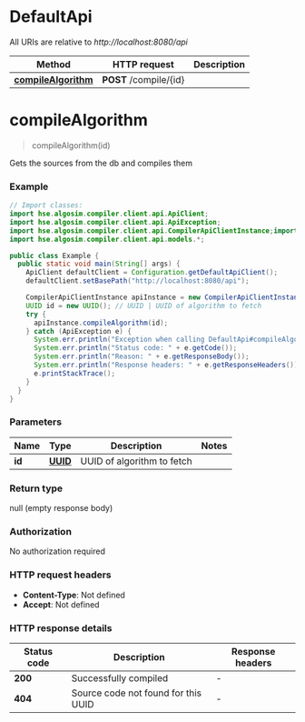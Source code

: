 # DefaultApi

All URIs are relative to *http://localhost:8080/api*

Method | HTTP request | Description
------------- | ------------- | -------------
[**compileAlgorithm**](CompilerApi.md#compileAlgorithm) | **POST** /compile/{id} | 


<a name="compileAlgorithm"></a>
# **compileAlgorithm**
> compileAlgorithm(id)



Gets the sources from the db and compiles them

### Example
```java
// Import classes:
import hse.algosim.compiler.client.api.ApiClient;
import hse.algosim.compiler.client.api.ApiException;
import hse.algosim.compiler.client.api.CompilerApiClientInstance;import hse.algosim.compiler.client.api.Configuration;
import hse.algosim.compiler.client.api.models.*;

public class Example {
  public static void main(String[] args) {
    ApiClient defaultClient = Configuration.getDefaultApiClient();
    defaultClient.setBasePath("http://localhost:8080/api");

    CompilerApiClientInstance apiInstance = new CompilerApiClientInstance(defaultClient);
    UUID id = new UUID(); // UUID | UUID of algorithm to fetch
    try {
      apiInstance.compileAlgorithm(id);
    } catch (ApiException e) {
      System.err.println("Exception when calling DefaultApi#compileAlgorithm");
      System.err.println("Status code: " + e.getCode());
      System.err.println("Reason: " + e.getResponseBody());
      System.err.println("Response headers: " + e.getResponseHeaders());
      e.printStackTrace();
    }
  }
}
```

### Parameters

Name | Type | Description  | Notes
------------- | ------------- | ------------- | -------------
 **id** | [**UUID**](.md)| UUID of algorithm to fetch |

### Return type

null (empty response body)

### Authorization

No authorization required

### HTTP request headers

 - **Content-Type**: Not defined
 - **Accept**: Not defined

### HTTP response details
| Status code | Description | Response headers |
|-------------|-------------|------------------|
**200** | Successfully compiled |  -  |
**404** | Source code not found for this UUID |  -  |

